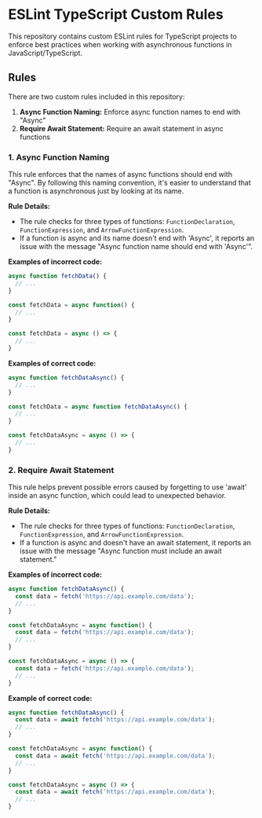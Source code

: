 # ESLint TypeScript Custom Rules

This repository contains custom ESLint rules for TypeScript projects to enforce best practices when working with asynchronous functions in JavaScript/TypeScript.

## Rules

There are two custom rules included in this repository:

1. **Async Function Naming:** Enforce async function names to end with "Async"
2. **Require Await Statement:** Require an await statement in async functions

### 1. Async Function Naming

This rule enforces that the names of async functions should end with "Async". By following this naming convention, it's easier to understand that a function is asynchronous just by looking at its name.

**Rule Details:**

- The rule checks for three types of functions: `FunctionDeclaration`, `FunctionExpression`, and `ArrowFunctionExpression`.
- If a function is async and its name doesn't end with 'Async', it reports an issue with the message "Async function name should end with 'Async'".

**Examples of incorrect code:**

```ts
async function fetchData() {
  // ...
}

const fetchData = async function() {
  // ...
}

const fetchData = async () => {
  // ...
}
```
**Examples of correct code:**

```ts
async function fetchDataAsync() {
  // ...
}

const fetchData = async function fetchDataAsync() {
  // ...
}

const fetchDataAsync = async () => {
  // ...
}
```

### 2. Require Await Statement

This rule helps prevent possible errors caused by forgetting to use 'await' inside an async function, which could lead to unexpected behavior.

**Rule Details:**

- The rule checks for three types of functions: `FunctionDeclaration`, `FunctionExpression`, and `ArrowFunctionExpression`.
- If a function is async and doesn't have an await statement, it reports an issue with the message "Async function must include an await statement."

**Examples of incorrect code:**

```ts
async function fetchDataAsync() {
  const data = fetch('https://api.example.com/data');
  // ...
}

const fetchDataAsync = async function() {
  const data = fetch('https://api.example.com/data');
  // ...
}

const fetchDataAsync = async () => {
  const data = fetch('https://api.example.com/data');
  // ...
}
```

**Example of correct code:**

```ts
async function fetchDataAsync() {
  const data = await fetch('https://api.example.com/data');
  // ...
}

const fetchDataAsync = async function() {
  const data = await fetch('https://api.example.com/data');
  // ...
}

const fetchDataAsync = async () => {
  const data = await fetch('https://api.example.com/data');
  // ...
}

```



